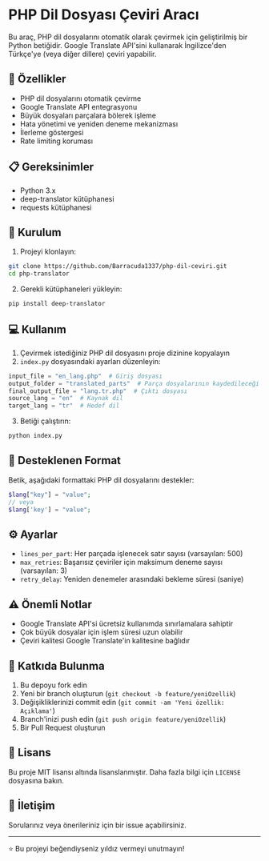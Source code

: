 # PHP Dil Dosyası Çeviri Aracı

Bu araç, PHP dil dosyalarını otomatik olarak çevirmek için geliştirilmiş bir Python betiğidir. Google Translate API'sini kullanarak İngilizce'den Türkçe'ye (veya diğer dillere) çeviri yapabilir.

## 🚀 Özellikler

- PHP dil dosyalarını otomatik çevirme
- Google Translate API entegrasyonu
- Büyük dosyaları parçalara bölerek işleme
- Hata yönetimi ve yeniden deneme mekanizması
- İlerleme göstergesi
- Rate limiting koruması

## 📋 Gereksinimler

- Python 3.x
- deep-translator kütüphanesi
- requests kütüphanesi

## 🔧 Kurulum

1. Projeyi klonlayın:
```bash
git clone https://github.com/Barracuda1337/php-dil-ceviri.git
cd php-translator
```

2. Gerekli kütüphaneleri yükleyin:
```bash
pip install deep-translator
```

## 💻 Kullanım

1. Çevirmek istediğiniz PHP dil dosyasını proje dizinine kopyalayın
2. `index.py` dosyasındaki ayarları düzenleyin:
```python
input_file = "en_lang.php"  # Giriş dosyası
output_folder = "translated_parts"  # Parça dosyalarının kaydedileceği klasör
final_output_file = "lang.tr.php"  # Çıktı dosyası
source_lang = "en"  # Kaynak dil
target_lang = "tr"  # Hedef dil
```

3. Betiği çalıştırın:
```bash
python index.py
```

## 📝 Desteklenen Format

Betik, aşağıdaki formattaki PHP dil dosyalarını destekler:

```php
$lang["key"] = "value";
// veya
$lang['key'] = "value";
```

## ⚙️ Ayarlar

- `lines_per_part`: Her parçada işlenecek satır sayısı (varsayılan: 500)
- `max_retries`: Başarısız çeviriler için maksimum deneme sayısı (varsayılan: 3)
- `retry_delay`: Yeniden denemeler arasındaki bekleme süresi (saniye)

## ⚠️ Önemli Notlar

- Google Translate API'si ücretsiz kullanımda sınırlamalara sahiptir
- Çok büyük dosyalar için işlem süresi uzun olabilir
- Çeviri kalitesi Google Translate'in kalitesine bağlıdır

## 🤝 Katkıda Bulunma

1. Bu depoyu fork edin
2. Yeni bir branch oluşturun (`git checkout -b feature/yeniOzellik`)
3. Değişikliklerinizi commit edin (`git commit -am 'Yeni özellik: Açıklama'`)
4. Branch'inizi push edin (`git push origin feature/yeniOzellik`)
5. Bir Pull Request oluşturun

## 📄 Lisans

Bu proje MIT lisansı altında lisanslanmıştır. Daha fazla bilgi için `LICENSE` dosyasına bakın.

## 👥 İletişim

Sorularınız veya önerileriniz için bir issue açabilirsiniz.

---
⭐️ Bu projeyi beğendiyseniz yıldız vermeyi unutmayın! 
